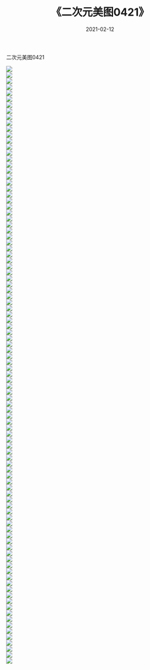 ﻿---
layout: post
title:  《二次元美图0421》
date:   2021-02-12
img: http://imgx.orgx.ga/二次元/2021/二次元美图0421/000.jpg
categories: [美女, 清纯, 唯美]
---

二次元美图0421

 ![](http://imgx.orgx.ga/二次元/2021/二次元美图0421/001.jpg) <br>![](http://imgx.orgx.ga/二次元/2021/二次元美图0421/002.jpg) <br>![](http://imgx.orgx.ga/二次元/2021/二次元美图0421/003.jpg) <br>![](http://imgx.orgx.ga/二次元/2021/二次元美图0421/004.jpg) <br>![](http://imgx.orgx.ga/二次元/2021/二次元美图0421/005.jpg) <br>![](http://imgx.orgx.ga/二次元/2021/二次元美图0421/006.jpg) <br>![](http://imgx.orgx.ga/二次元/2021/二次元美图0421/007.jpg) <br>![](http://imgx.orgx.ga/二次元/2021/二次元美图0421/008.jpg) <br>![](http://imgx.orgx.ga/二次元/2021/二次元美图0421/009.jpg) <br>![](http://imgx.orgx.ga/二次元/2021/二次元美图0421/010.jpg) <br>![](http://imgx.orgx.ga/二次元/2021/二次元美图0421/011.jpg) <br>![](http://imgx.orgx.ga/二次元/2021/二次元美图0421/012.jpg) <br>![](http://imgx.orgx.ga/二次元/2021/二次元美图0421/013.jpg) <br>![](http://imgx.orgx.ga/二次元/2021/二次元美图0421/014.jpg) <br>![](http://imgx.orgx.ga/二次元/2021/二次元美图0421/015.jpg) <br>![](http://imgx.orgx.ga/二次元/2021/二次元美图0421/016.jpg) <br>![](http://imgx.orgx.ga/二次元/2021/二次元美图0421/017.jpg) <br>![](http://imgx.orgx.ga/二次元/2021/二次元美图0421/018.jpg) <br>![](http://imgx.orgx.ga/二次元/2021/二次元美图0421/019.jpg) <br>![](http://imgx.orgx.ga/二次元/2021/二次元美图0421/020.jpg) <br>![](http://imgx.orgx.ga/二次元/2021/二次元美图0421/021.jpg) <br>![](http://imgx.orgx.ga/二次元/2021/二次元美图0421/022.jpg) <br>![](http://imgx.orgx.ga/二次元/2021/二次元美图0421/023.jpg) <br>![](http://imgx.orgx.ga/二次元/2021/二次元美图0421/024.jpg) <br>![](http://imgx.orgx.ga/二次元/2021/二次元美图0421/025.jpg) <br>![](http://imgx.orgx.ga/二次元/2021/二次元美图0421/026.jpg) <br>![](http://imgx.orgx.ga/二次元/2021/二次元美图0421/027.jpg) <br>![](http://imgx.orgx.ga/二次元/2021/二次元美图0421/028.jpg) <br>![](http://imgx.orgx.ga/二次元/2021/二次元美图0421/029.jpg) <br>![](http://imgx.orgx.ga/二次元/2021/二次元美图0421/030.jpg) <br>![](http://imgx.orgx.ga/二次元/2021/二次元美图0421/031.jpg) <br>![](http://imgx.orgx.ga/二次元/2021/二次元美图0421/032.jpg) <br>![](http://imgx.orgx.ga/二次元/2021/二次元美图0421/033.jpg) <br>![](http://imgx.orgx.ga/二次元/2021/二次元美图0421/034.jpg) <br>![](http://imgx.orgx.ga/二次元/2021/二次元美图0421/035.jpg) <br>![](http://imgx.orgx.ga/二次元/2021/二次元美图0421/036.jpg) <br>![](http://imgx.orgx.ga/二次元/2021/二次元美图0421/037.jpg) <br>![](http://imgx.orgx.ga/二次元/2021/二次元美图0421/038.jpg) <br>![](http://imgx.orgx.ga/二次元/2021/二次元美图0421/039.jpg) <br>![](http://imgx.orgx.ga/二次元/2021/二次元美图0421/040.jpg) <br>![](http://imgx.orgx.ga/二次元/2021/二次元美图0421/041.jpg) <br>![](http://imgx.orgx.ga/二次元/2021/二次元美图0421/042.jpg) <br>![](http://imgx.orgx.ga/二次元/2021/二次元美图0421/043.jpg) <br>![](http://imgx.orgx.ga/二次元/2021/二次元美图0421/044.jpg) <br>![](http://imgx.orgx.ga/二次元/2021/二次元美图0421/045.jpg) <br>![](http://imgx.orgx.ga/二次元/2021/二次元美图0421/046.jpg) <br>![](http://imgx.orgx.ga/二次元/2021/二次元美图0421/047.jpg) <br>![](http://imgx.orgx.ga/二次元/2021/二次元美图0421/048.jpg) <br>![](http://imgx.orgx.ga/二次元/2021/二次元美图0421/049.jpg) <br>![](http://imgx.orgx.ga/二次元/2021/二次元美图0421/050.jpg) <br>![](http://imgx.orgx.ga/二次元/2021/二次元美图0421/051.jpg) <br>![](http://imgx.orgx.ga/二次元/2021/二次元美图0421/052.jpg) <br>![](http://imgx.orgx.ga/二次元/2021/二次元美图0421/053.jpg) <br>![](http://imgx.orgx.ga/二次元/2021/二次元美图0421/054.jpg) <br>![](http://imgx.orgx.ga/二次元/2021/二次元美图0421/055.jpg) <br>![](http://imgx.orgx.ga/二次元/2021/二次元美图0421/056.jpg) <br>![](http://imgx.orgx.ga/二次元/2021/二次元美图0421/057.jpg) <br>![](http://imgx.orgx.ga/二次元/2021/二次元美图0421/058.jpg) <br>![](http://imgx.orgx.ga/二次元/2021/二次元美图0421/059.jpg) <br>![](http://imgx.orgx.ga/二次元/2021/二次元美图0421/060.jpg) <br>![](http://imgx.orgx.ga/二次元/2021/二次元美图0421/061.jpg) <br>![](http://imgx.orgx.ga/二次元/2021/二次元美图0421/062.jpg) <br>![](http://imgx.orgx.ga/二次元/2021/二次元美图0421/063.jpg) <br>![](http://imgx.orgx.ga/二次元/2021/二次元美图0421/064.jpg) <br>![](http://imgx.orgx.ga/二次元/2021/二次元美图0421/065.jpg) <br>![](http://imgx.orgx.ga/二次元/2021/二次元美图0421/066.jpg) <br>![](http://imgx.orgx.ga/二次元/2021/二次元美图0421/067.jpg) <br>![](http://imgx.orgx.ga/二次元/2021/二次元美图0421/068.jpg) <br>![](http://imgx.orgx.ga/二次元/2021/二次元美图0421/069.jpg) <br>![](http://imgx.orgx.ga/二次元/2021/二次元美图0421/070.jpg) <br>![](http://imgx.orgx.ga/二次元/2021/二次元美图0421/071.jpg) <br>![](http://imgx.orgx.ga/二次元/2021/二次元美图0421/072.jpg) <br>![](http://imgx.orgx.ga/二次元/2021/二次元美图0421/073.jpg) <br>![](http://imgx.orgx.ga/二次元/2021/二次元美图0421/074.jpg) <br>![](http://imgx.orgx.ga/二次元/2021/二次元美图0421/075.jpg) <br>![](http://imgx.orgx.ga/二次元/2021/二次元美图0421/076.jpg) <br>![](http://imgx.orgx.ga/二次元/2021/二次元美图0421/077.jpg) <br>![](http://imgx.orgx.ga/二次元/2021/二次元美图0421/078.jpg) <br>![](http://imgx.orgx.ga/二次元/2021/二次元美图0421/079.jpg) <br>![](http://imgx.orgx.ga/二次元/2021/二次元美图0421/080.jpg) <br>![](http://imgx.orgx.ga/二次元/2021/二次元美图0421/081.jpg) <br>![](http://imgx.orgx.ga/二次元/2021/二次元美图0421/082.jpg) <br>![](http://imgx.orgx.ga/二次元/2021/二次元美图0421/083.jpg) <br>![](http://imgx.orgx.ga/二次元/2021/二次元美图0421/084.jpg) <br>![](http://imgx.orgx.ga/二次元/2021/二次元美图0421/085.jpg) <br>![](http://imgx.orgx.ga/二次元/2021/二次元美图0421/086.jpg) <br>![](http://imgx.orgx.ga/二次元/2021/二次元美图0421/087.jpg) <br>![](http://imgx.orgx.ga/二次元/2021/二次元美图0421/088.jpg) <br>![](http://imgx.orgx.ga/二次元/2021/二次元美图0421/089.jpg) <br>![](http://imgx.orgx.ga/二次元/2021/二次元美图0421/090.jpg) <br>![](http://imgx.orgx.ga/二次元/2021/二次元美图0421/091.jpg) <br>![](http://imgx.orgx.ga/二次元/2021/二次元美图0421/092.jpg) <br>![](http://imgx.orgx.ga/二次元/2021/二次元美图0421/093.jpg) <br>![](http://imgx.orgx.ga/二次元/2021/二次元美图0421/094.jpg) <br>![](http://imgx.orgx.ga/二次元/2021/二次元美图0421/095.jpg) <br>![](http://imgx.orgx.ga/二次元/2021/二次元美图0421/096.jpg) <br>![](http://imgx.orgx.ga/二次元/2021/二次元美图0421/097.jpg) <br>![](http://imgx.orgx.ga/二次元/2021/二次元美图0421/098.jpg) <br>![](http://imgx.orgx.ga/二次元/2021/二次元美图0421/099.jpg) <br>![](http://imgx.orgx.ga/二次元/2021/二次元美图0421/100.jpg) <br>
